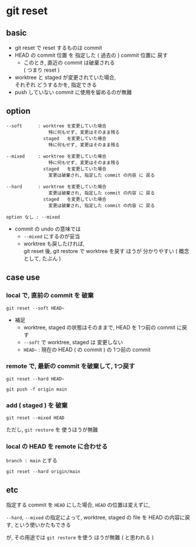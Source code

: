 
# git reset


## basic

- git reset で reset するものは commit
- HEAD の commit 位置 を 指定した ( 過去の ) commit 位置に 戻す
  - このとき, 直近の commit は破棄される  
    ( つまり reset )
- worktree と staged が変更されていた場合,  
  それぞれ どうするかを, 指定できる
- push していない commit に使用を留めるのが無難


## option

```
--soft      : worktree を変更していた場合
                特に何もせず, 変更はそのまま残る
              staged   を変更していた場合
                特に何もせず, 変更はそのまま残る

--mixed     : worktree を変更していた場合
                特に何もせず, 変更はそのまま残る
              staged   を変更していた場合
                変更は破棄され, 指定した commit の内容 に 戻る

--hard      : worktree を変更していた場合
                変更は破棄され, 指定した commit の内容 に 戻る
              staged   を変更していた場合
                変更は破棄され, 指定した commit の内容 に 戻る

option なし : --mixed

```

- commit の undo の意味では
  - `--mixed` にするのが妥当
  - worktree も戻したければ,  
    git reset 後, git restore で worktree を戻す ほうが 分かりやすい ( 概念として, たぶん )


## case use

### local で, 直前の commit を 破棄

```
git reset --soft HEAD~
```

- 補足
  - worktree, staged の状態はそのままで, HEAD を 1つ前の commit に戻す
  - `--soft` で worktree, staged は 変更しない
  - `HEAD~` : 現在の HEAD ( の commit ) の 1つ前の commit


### remote で, 最新の commit を破棄して, 1つ戻す

```
git reset --hard HEAD~
```

```
git push -f origin main
```


### add ( staged ) を 破棄

```
git reset --mixed HEAD
```

ただし, `git restore` を 使うほうが無難


### local の HEAD を remote に合わせる

`branch : main` とする

```
git reset --hard origin/main
```


## etc

指定する commit を `HEAD` にした場合,
`HEAD` の位置は変えずに,

`--hard`, `--mixed` の指定によって, worktree, staged の file を HEAD の内容に戻す,
という使いかたもできる

が,
その用途では `git restore` を使う ほうが無難 ( と思われる )


